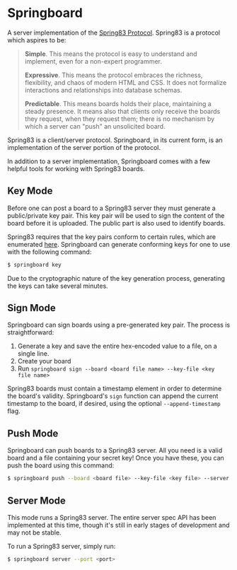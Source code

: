 # Springboard

A server implementation of the [Spring83 Protocol](https://github.com/robinsloan/spring-83). Spring83 is a protocol which aspires to be:

> **Simple**. This means the protocol is easy to understand and implement, even for a non-expert programmer.
>
> **Expressive**. This means the protocol embraces the richness, flexibility, and chaos of modern HTML and CSS. It does not formalize interactions and relationships into database schemas.
>
> **Predictable**. This means boards holds their place, maintaining a steady presence. It means also that clients only receive the boards they request, when they request them; there is no mechanism by which a server can "push" an unsolicited board.

Spring83 is a client/server protocol. Springboard, in its current form, is an implementation of the server portion of the protocol.

In addition to a server implementation, Springboard comes with a few helpful tools for working with Spring83 boards.

## Key Mode

Before one can post a board to a Spring83 server they must generate a public/private key pair. This key pair will be used to sign the content of the board before it is uploaded. The public part is also used to identify boards.

Spring83 requires that the key pairs conform to certain rules, which are enumerated [here](https://github.com/robinsloan/spring-83/blob/main/draft-20220629.md#generating-conforming-keys). Springboard can generate conforming keys for one to use with the following command:

```bash
$ springboard key
```

Due to the cryptographic nature of the key generation process, generating the keys can take several minutes.

## Sign Mode

Springboard can sign boards using a pre-generated key pair. The process is straightforward:

1. Generate a key and save the entire hex-encoded value to a file, on a single line.
2. Create your board
3. Run `springboard sign --board <board file name> --key-file <key file name>`

Spring83 boards must contain a timestamp element in order to determine the board's validity. Springboard's `sign` function can append the current timestamp to the board, if desired, using the optional `--append-timestamp` flag.

## Push Mode

Springboard can push boards to a Spring83 server. All you need is a valid board and a file containing your secret key! Once you have these, you can push the board using this command:

```bash
$ springboard push --board <board file> --key-file <key file> --server <server domain> --port <server port>
```

## Server Mode

This mode runs a Spring83 server. The entire server spec API has been implemented at this time, though it's still in early stages of development and may not be stable.

To run a Spring83 server, simply run:

```bash
$ springboard server --port <port>
```
